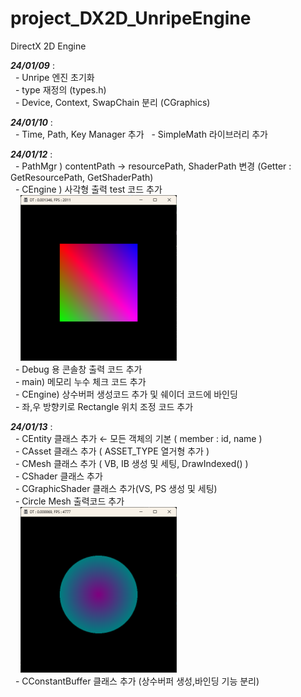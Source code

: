 # project_DX2D_UnripeEngine
DirectX 2D Engine

**_24/01/09_** :<br>
&nbsp;&nbsp;- Unripe 엔진 초기화<br>
&nbsp;&nbsp;- type 재정의 (types.h)<br>
&nbsp;&nbsp;- Device, Context, SwapChain 분리 (CGraphics)<br>

**_24/01/10_** :<br>
&nbsp;&nbsp;- Time, Path, Key Manager 추가
&nbsp;&nbsp;- SimpleMath 라이브러리 추가

**_24/01/12_** :<br>
&nbsp;&nbsp;- PathMgr ) contentPath -> resourcePath, ShaderPath 변경 (Getter : GetResourcePath, GetShaderPath)<br>
&nbsp;&nbsp;- CEngine ) 사각형 출력 test 코드 추가<br>
&nbsp;&nbsp;&nbsp;&nbsp;<img src="./ReadMe/print_Rect.png" width=250><br>
&nbsp;&nbsp;- Debug 용 콘솔창 출력 코드 추가<br>
&nbsp;&nbsp;- main) 메모리 누수 체크 코드 추가<br>
&nbsp;&nbsp;- CEngine) 상수버퍼 생성코드 추가 및 쉐이더 코드에 바인딩<br>
&nbsp;&nbsp;- 좌,우 방향키로 Rectangle 위치 조정 코드 추가<br>

**_24/01/13_** :<br>
&nbsp;&nbsp;- CEntity 클래스 추가 ← 모든 객체의 기본 ( member : id, name )<br>
&nbsp;&nbsp;- CAsset 클래스 추가 ( ASSET_TYPE 열거형 추가 )<br>
&nbsp;&nbsp;- CMesh 클래스 추가 ( VB, IB 생성 및 세팅, DrawIndexed() )<br>
&nbsp;&nbsp;- CShader 클래스 추가<br>
&nbsp;&nbsp;- CGraphicShader 클래스 추가(VS, PS 생성 및 세팅)<br>
&nbsp;&nbsp;- Circle Mesh 출력코드 추가<br>
&nbsp;&nbsp;&nbsp;&nbsp;<img src="./ReadMe/print_Circle.png" width=250><br>
&nbsp;&nbsp;- CConstantBuffer 클래스 추가 (상수버퍼 생성,바인딩 기능 분리)<br>